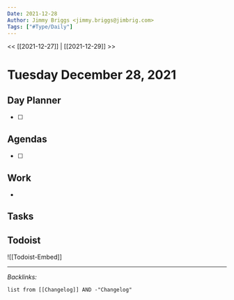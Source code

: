 ```yaml
---
Date: 2021-12-28
Author: Jimmy Briggs <jimmy.briggs@jimbrig.com>
Tags: ["#Type/Daily"]
---
```


<< [[2021-12-27]] | [[2021-12-29]] >>

# Tuesday December 28, 2021

## Day Planner

- [ ] 

## Agendas

- [ ] 

## Work

- 

## Tasks

## Todoist

![[Todoist-Embed]]

***

*Backlinks:*

```dataview
list from [[Changelog]] AND -"Changelog"
```
